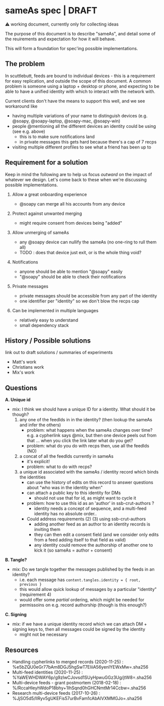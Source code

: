 # sameAs spec | DRAFT

:warning: working document, currently only for collecting ideas

The purpose of this document is to describe "sameAs", and detail some of the reuirements 
and expectation for how it will behave.

This will form a foundation for spec'ing possible implementations.

## The problem

In scuttlebutt, feeds are bound to individual devices - this is a requirement for easy replication, and outside the scope of this document.
A common problem is someone using a laptop + desktop or phone, and expecting to be able to have a unified identity with which to interact with
the network with.

Current clients don't have the means to support this well, and we see workaround like
- having multiple variations of your name to distinguish devices (e.g. @soapy, @soapy-laptop, @soapy-mac, @soapy-win)
- people @mentioning all the different devices an identity could be using (see e.g. above)
    - this is to make sure notifications land
    - in private messages this gets hard because there's a cap of 7 recps
- visiting multiple different profiles to see what a friend has been up to


## Requirement for a solution

Keep in mind the following are to help us focus _outward_ on the impact of whatever we design.
Let's come back to these when we're discussing possible implementations.

1. Allow a great onboarding experience
    - @soapy can merge all his accounts from any device

2. Protect against unwanted merging
    - might require consent from devices being "added"

3. Allow unmerging of sameAs
    - any @soapy device can nullify the sameAs (no one-ring to rull them all)
    - TODO : does that device just exit, or is the whole thing void?

4. Notifications
    - anyone should be able to mention "@soapy" easily
    - "@soapy" should be able to check their notifications

5. Private messages
    - private messages should be accessible from any part of the identity
    - one identifier per "identity" so we don't blow the recps cap

6. Can be implemented in multiple languages
    - relatively easy to understand
    - small dependency stack


## History / Possible solutions

link out to draft solutions / summaries of experiments

- Matt's work
- Christians work
- Mix's work

## Questions

**A. Unique id**
- mix: I think we should have a unique ID for a identity. What should it be though?
    1. any one of the feedIds in in the identity? (then lookup the sameAs and infer the others)
        - problem: what happens when the sameAs changes over time? e.g. a cypherlink says @mix, but then one device peels out from that ... when you click the link later what do you get?
        - problem: what do you do with recps then, use all the feedIds (NO)
    2. a concat of all the feedIds currently in sameAs
        - it's explicit!
        - problem: what to do with recps?
    3. a unique id associated with the sameAs / identity record which binds the identities
        - can use the history of edits on this record to answer questions about "who was in the identity when"
        - can attach a public key to this identity for DMs
            - should not use that for id, as might want to cycle it
        - problem: how to use this id as an 'author' in ssb-crut-authors ?
            - identity needs a concept of sequence, and a multi-feed identity has no absolute order..
        - Could address requirements (2) (3) using ssb-crut-authors
            - adding another feed as an author to an identity records is inviting them
            - they can then edit a consent field (and we consider only edits from a feed adding itself to that field as valid)
            - any identity could remove the authorship of another one to kick it (so sameAs = author + consent)

**B. Tangle?**
- mix: Do we tangle together the messages published by the feeds in an identity?
    - i.e. each message has `content.tangles.identity = { root, previous }`
    - this would allow quick lookup of messages by a particular "identity" (requirement 4)
    - would offer some _partial_ ordering, which might be needed for permissoins on e.g. record authorship (though is this enough?)

**C. Signing**
- mix: if we have a unique identity record which we can attach DM + signing keys to, then all messages could be signed by the identity
    - might not be necessary

    

## Resources

- Handling cypherlinks to merged records (2020-11-25) : %e5bZQU0eGr77bAm8DGJ5hgSwT7EliiA56yenIYEWxMw=.sha256
- Multi-feed identities (2020-11-25) : %YaWEWHDWAY6p/g9zIwCJovsd1SUyHpwuGGz3Ug/jtW8=.sha256
- Multi-device feeds - grant postmortem (2018-02-18) : %/RccaHIeyhWdoP18bhy+1IhSqnd0hGHCNmtMr14Ccbw=.sha256
- Research multi-device feeds (2017-10-26) : %JjSO5d5/lIRyv5gUKEFis57urBvFam1cAbAIVXMMGJo=.sha256
